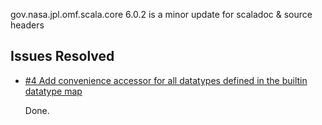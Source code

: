 gov.nasa.jpl.omf.scala.core 6.0.2 is a minor update for scaladoc & source headers

## Issues Resolved

- [#4 Add convenience accessor for all datatypes defined in the builtin datatype map](https://github.com/JPL-IMCE/gov.nasa.jpl.omf.scala.core/issues/4)

    Done.
